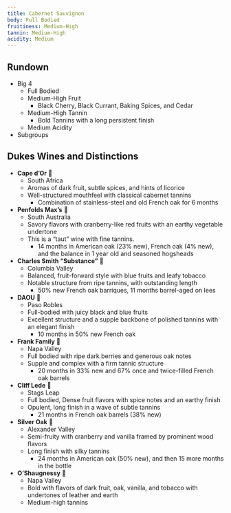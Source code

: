 ```yaml
---
title: Cabernet Sauvignon
body: Full Bodied
fruitiness: Medium-High
tannin: Medium-High
acidity: Medium
---
```


## Rundown
- Big 4
    - Full Bodied
    - Medium-High Fruit
        - Black Cherry, Black Currant, Baking Spices, and Cedar
    - Medium-High Tannin
        - Bold Tannins with a long persistent finish
    - Medium Acidity
- Subgroups

## Dukes Wines and Distinctions
- **Cape d’Or** 🍷
    - South Africa
    - Aromas of dark fruit, subtle spices, and hints of licorice
    - Well-structured mouthfeel with classical cabernet tannins
        - Combination of stainless-steel and old French oak for 6 months
- **Penfolds Max’s** 🍷
    - South Australia
    - Savory flavors with cranberry-like red fruits with an earthy vegetable undertone
    - This is a “taut” wine  with fine tannins.
        - 14 months in American oak (23% new), French oak (4% new), and the balance in 1 year old and seasoned hogsheads
- **Charles Smith “Substance”** 🍾
    - Columbia Valley
    - Balanced, fruit-forward style with blue fruits and leafy tobacco 
    - Notable structure from ripe tannins, with outstanding length
        - 50% new French oak barriques, 11 months barrel-aged on lees
- **DAOU** 🍾
    - Paso Robles
    - Full-bodied with juicy black and blue fruits
    - Excellent structure and a supple backbone of polished tannins with an elegant finish
        - 10 months in 50% new French oak
- **Frank Family** 🍾
    - Napa Valley
    - Full bodied with ripe dark berries and generous oak notes
    - Supple and complex with a firm tannic structure
        - 20 months in 33% new and 67% once and twice-filled French oak barrels
- **Cliff Lede** 🍾
    - Stags Leap
    - Full bodied, Dense fruit flavors with spice notes and an earthy finish
    - Opulent, long finish  in a wave of subtle tannins
        - 21 months in French oak barrels (38% new)
- **Silver Oak** 🍾
    - Alexander Valley
    - Semi-fruity with cranberry and vanilla framed by prominent wood flavors
    - Long finish with silky tannins
        - 24 months in American oak (50% new), and then 15 more months in the bottle
- **O’Shaugnessy** 🍾
    - Napa Valley
    - Bold with flavors of dark fruit, oak, vanilla, and tobacco with undertones of leather and earth
    - Medium-high tannins